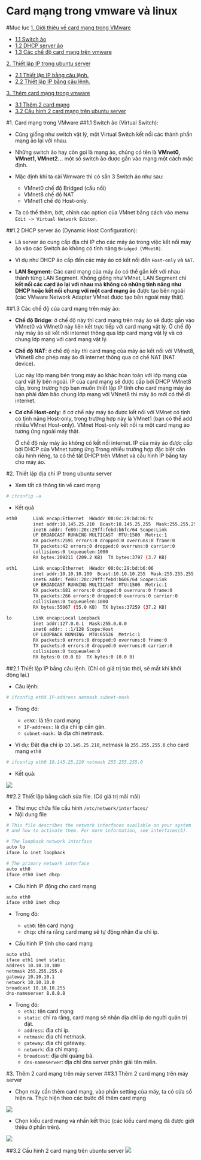 # Card mạng trong vmware và linux

#Mục lục
[1. Giới thiệu về card mạng trong VMware](#cardmang)
* [1.1 Switch ảo](#swao)
* [1.2 DHCP server ảo](#dhcpao)
* [1.3 Các chế độ card mạng trên vmware](#typeofnic)
	
[2. Thiết lập IP trong ubuntu server](#ip)
* [2.1 Thiết lập IP bằng câu lệnh.](#sualenh)
* [2.2 Thiết lập IP bằng câu lệnh.](#suafile)

[3. Thêm card mạng trong vmware](#themcardmang)
* [3.1 Thêm 2 card mạng](#them2cardmang)
* [3.2 Cấu hình 2 card mạng trên ubuntu server](#cauhinh2cardmang)

<a name="cardmang"></a>
#1. Card mạng trong VMware
<a name="swao"></a>
##1.1 Switch ảo (Virtual Switch):
* Cũng giống như switch vật lý, một Virtual Switch kết nối các thành phần mạng ảo lại với nhau.

* Những  switch ảo hay còn gọi là mạng ảo, chúng có tên là **VMnet0, VMnet1, VMnet2…** một số switch ảo được gắn vào mạng một cách mặc định.

* Mặc định khi ta cài Wmware thì có sẵn 3 Switch ảo như sau: 
	* VMnet0 chế độ Bridged (cầu nối)
	* VMnet8 chế độ NAT
	* VMnet1 chế độ Host-only.

* Ta có thể thêm, bớt, chỉnh các option của VMnet bằng cách vào menu `Edit -> Virtual Network Editor`.

<a name="dhcpao"></a>
##1.2 DHCP server ảo (Dynamic Host Configuration):
* Là  server ảo cung cấp địa chỉ IP cho các máy ảo trong việc kết nối máy ảo vào các Switch ảo không có tính năng `Bridged (VMnet0)`.

* Ví dụ như DHCP ảo cấp đến các máy ảo có kết nối đến `Host-only` và `NAT`.

* **LAN Segment:** Các card mạng của máy ảo có thể gắn kết với nhau thành từng LAN Segment. Không giống như VMnet, LAN Segment chỉ **kết nối các card ảo lại với nhau** mà **không có những tính năng như DHCP hoặc kết nối chung với một card mạng ảo** được tạo bên ngoài (các VMware Network Adapter VMnet được tạo bên ngoài máy thật).

<a name="typeofnic"></a>
##1.3 Các chế độ của card mạng trên máy ảo:

* **Chế độ Bridge**: ở chế độ này thì card mạng trên máy ảo sẽ được gắn vào VMnet0 và VMnet0 này liên kết trực tiếp với card mạng vật lý. Ở chế độ này máy ảo sẽ kết nối internet thông qua lớp card mạng vật lý và có chung lớp mạng với card mạng vật lý.

* **Chế độ NAT**: ở chế độ này thì card mạng của máy ảo kết nối với VMnet8, VNnet8 cho phép máy ảo đi internet thông qua cơ chế NAT (NAT device).

	Lúc này lớp mạng bên trong máy ảo khác hoàn toàn với lớp mạng của card vật lý bên ngoài. IP của card mạng sẽ được cấp bởi DHCP VMnet8 cấp, trong trường hợp bạn muốn thiết lập IP tĩnh cho card mạng máy ảo bạn phải đảm bảo chung lớp mạng với VNnet8 thì máy ảo mới có thể đi internet.

* **Cơ chế Host-only**: ở cơ chế này máy ảo được kết nối với VMnet có tính có tính năng Host-only, trong trường hợp này là VMnet1 (bạn có thể add nhiều VMnet Host-only). VMnet Host-only kết nối ra một card mạng ảo tương ứng ngoài máy thật.

	Ở chế độ này máy ảo không có kết nối internet. IP của máy ảo được cấp bởi DHCP của VMnet tương ứng.Trong nhiều trường hợp đặc biệt cần cấu hình riêng, ta có thể tắt DHCP trên VMnet và cấu hình IP bằng tay cho máy ảo.

<a name="ip"></a>
#2. Thiết lập địa chỉ IP trong ubuntu server
* Xem tất cả thông tin về card mạng
```sh
# ifconfig -a
```
* Kết quả
```sh
eth0      Link encap:Ethernet  HWaddr 00:0c:29:bd:b6:fc  
          inet addr:10.145.25.210  Bcast:10.145.25.255  Mask:255.255.255.0
          inet6 addr: fe80::20c:29ff:febd:b6fc/64 Scope:Link
          UP BROADCAST RUNNING MULTICAST  MTU:1500  Metric:1
          RX packets:2591 errors:0 dropped:0 overruns:0 frame:0
          TX packets:42 errors:0 dropped:0 overruns:0 carrier:0
          collisions:0 txqueuelen:1000 
          RX bytes:209211 (209.2 KB)  TX bytes:3797 (3.7 KB)

eth1      Link encap:Ethernet  HWaddr 00:0c:29:bd:b6:06  
          inet addr:10.10.10.100  Bcast:10.10.10.255  Mask:255.255.255.0
          inet6 addr: fe80::20c:29ff:febd:b606/64 Scope:Link
          UP BROADCAST RUNNING MULTICAST  MTU:1500  Metric:1
          RX packets:681 errors:0 dropped:0 overruns:0 frame:0
          TX packets:266 errors:0 dropped:0 overruns:0 carrier:0
          collisions:0 txqueuelen:1000 
          RX bytes:55067 (55.0 KB)  TX bytes:37259 (37.2 KB)

lo        Link encap:Local Loopback  
          inet addr:127.0.0.1  Mask:255.0.0.0
          inet6 addr: ::1/128 Scope:Host
          UP LOOPBACK RUNNING  MTU:65536  Metric:1
          RX packets:0 errors:0 dropped:0 overruns:0 frame:0
          TX packets:0 errors:0 dropped:0 overruns:0 carrier:0
          collisions:0 txqueuelen:0 
          RX bytes:0 (0.0 B)  TX bytes:0 (0.0 B)

```

<a name="sualenh"> </a>
##2.1 Thiết lập IP bằng câu lệnh. (Chỉ có giá trị tức thời, sẽ mất khi khởi động lại.)
* Câu lệnh: 
```sh
# ifconfig ethX IP-address netmask subnet-mask
```
* Trong đó:
	* `ethX:` là tên card mạng
	* `IP-address:` là địa chỉ ip cần gán.
	* `subnet-mask:` là địa chỉ netmask.

* Ví dụ: Đặt địa chỉ ip `10.145.25.210`, netmask là `255.255.255.0` cho card mạng `eth0`
```sh
# ifconfig eth0 10.145.25.210 netmask 255.255.255.0
```
* Kết quả:

![](http://i.imgur.com/MvNQjIp.png)

<a name ="suafile"></a>
##2.2 Thiết lập bằng cách sửa file. (Có giá trị mãi mãi)
* Thư mục chứa file cấu hình `/etc/network/interfaces/`
* Nội dung file

```sh
# This file describes the network interfaces available on your system
# and how to activate them. For more information, see interfaces(5).

# The loopback network interface
auto lo
iface lo inet loopback

# The primary network interface
auto eth0
iface eth0 inet dhcp
```
* Cấu hình IP động cho card mạng
```sh
auto eth0
iface eth0 inet dhcp
```
* Trong đó: 
	* `eth0`: tên card mạng
	* `dhcp`: chỉ ra rằng card mạng sẽ tự động nhận địa chỉ ip.
	
* Cấu hình IP tĩnh cho card mạng
```sh
auto eth1
iface eth1 inet static
address 10.10.10.100
netmask 255.255.255.0
gateway 10.10.10.1
network 10.10.10.0
broadcast 10.10.10.255
dns-nameserver 8.8.8.8
```
* Trong đó:
	* `eth1`: tên card mạng
	* `static`: chỉ ra rằng, card mạng sẽ nhận địa chỉ ip do người quản trị đặt.
	* `address`: địa chỉ ip.
	* `netmask`: địa chỉ netmask.
	* `gateway`: địa chỉ gateway.
	* `network`: địa chỉ mạng.
	* `broadcast`: địa chỉ quảng bá.
	* `dns-nameserver`: địa chỉ dns server phân giải tên miền.
	
<a name="themcardmang"></a>
#3. Thêm 2 card mạng trên máy server
<a name="them2cardmang"></a>
##3.1 Thêm 2 card mạng trên máy server
* Chọn máy cần thêm card mạng, vào phần setting của máy, ta có cửa sổ hiện ra.
Thực hiện theo các bước để thêm card mạng

![](http://i.imgur.com/oSqSzTO.png)

* Chọn kiểu card mạng và nhấn kết thúc (các kiểu card mạng đã được giới thiệu ở phần trên).

![](http://i.imgur.com/Ol8Htcq.png)

<a name="cauhinh2cardmang"></a>
##3.2 Cấu hình 2 card mạng trên ubuntu server
![](http://image.prntscr.com/image/0b896d79f46c4b3d86fab4781dbb9485.png)
